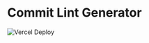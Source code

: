 # Commit Lint Generator

![Vercel Deploy](https://deploy-badge.vercel.app/vercel/commitlint-online)
